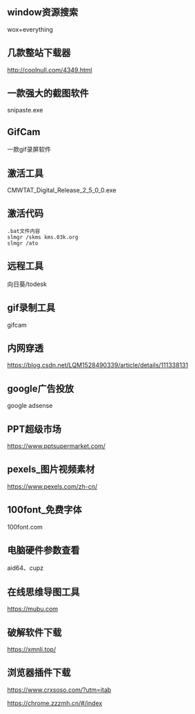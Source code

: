 ## window资源搜索
wox+everything

## 几款整站下载器
http://coolnull.com/4349.html

## 一款强大的截图软件
snipaste.exe

## GifCam
一款gif录屏软件

## 激活工具
CMWTAT_Digital_Release_2_5_0_0.exe

## 激活代码
```
.bat文件内容
slmgr /skms kms.03k.org
slmgr /ato
```
## 远程工具
向日葵/todesk

## gif录制工具
gifcam

## 内网穿透
https://blog.csdn.net/LQM1528490339/article/details/111338131

## google广告投放
google adsense

## PPT超级市场
https://www.pptsupermarket.com/

## pexels_图片视频素材
https://www.pexels.com/zh-cn/

## 100font_免费字体
100font.com

## 电脑硬件参数查看 
aid64、cupz

## 在线思维导图工具
https://mubu.com

## 破解软件下载
https://xmnli.top/

## 浏览器插件下载
https://www.crxsoso.com/?utm=itab

https://chrome.zzzmh.cn/#/index
